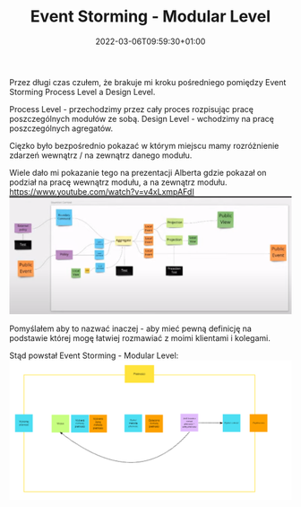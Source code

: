 ﻿---
title: "Event Storming - Modular Level"
date: 2022-03-06T09:59:30+01:00
draft: true
---

Przez długi czas czułem, że brakuje mi kroku pośredniego pomiędzy Event Storming Process Level a Design Level.

Process Level - przechodzimy przez cały proces rozpisując pracę poszczególnych modułów ze sobą.
Design Level - wchodzimy na pracę poszczególnych agregatów.

Cięzko było bezpośrednio pokazać w którym miejscu mamy rozróżnienie zdarzeń wewnątrz / na zewnątrz danego modułu.

Wiele dało mi pokazanie tego na prezentacji Alberta gdzie pokazał on podział na pracę wewnątrz modułu, a na zewnątrz modułu.
https://www.youtube.com/watch?v=v4xLxmpAFdI
![img.png](img.png)

Pomyślałem aby to nazwać inaczej - aby mieć pewną definicję na podstawie której mogę łatwiej rozmawiać z moimi klientami i kolegami.

Stąd powstał Event Storming - Modular Level:
![](pMZ1RxqKcv.png)